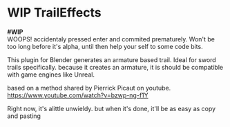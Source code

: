 # WIP TrailEffects
**#WIP**  
WOOPS! accidentaly pressed enter and commited prematurely.
Won't be too long before it's alpha, until then help your self to some code bits.

This plugin for Blender generates an armature based trail. Ideal for sword trails specifically. 
because it creates an armature, it is should be compatible with game engines like Unreal. 

based on a method shared by Pierrick Picaut on youtube. 
https://www.youtube.com/watch?v=bzwp-ng-f1Y

Right now, it's alittle unwieldy. but when it's done, it'll be as easy as copy and pasting
